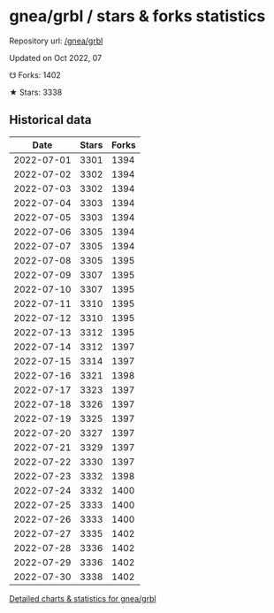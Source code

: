 # gnea/grbl / stars & forks statistics

Repository url: [/gnea/grbl](https://github.com/gnea/grbl)

Updated on Oct 2022, 07

☋ Forks: 1402

★ Stars: 3338

## Historical data
| Date | Stars | Forks |
|------|-------|-------|
| 2022-07-01 | 3301 | 1394 | 
| 2022-07-02 | 3302 | 1394 | 
| 2022-07-03 | 3302 | 1394 | 
| 2022-07-04 | 3303 | 1394 | 
| 2022-07-05 | 3303 | 1394 | 
| 2022-07-06 | 3305 | 1394 | 
| 2022-07-07 | 3305 | 1394 | 
| 2022-07-08 | 3305 | 1395 | 
| 2022-07-09 | 3307 | 1395 | 
| 2022-07-10 | 3307 | 1395 | 
| 2022-07-11 | 3310 | 1395 | 
| 2022-07-12 | 3310 | 1395 | 
| 2022-07-13 | 3312 | 1395 | 
| 2022-07-14 | 3312 | 1397 | 
| 2022-07-15 | 3314 | 1397 | 
| 2022-07-16 | 3321 | 1398 | 
| 2022-07-17 | 3323 | 1397 | 
| 2022-07-18 | 3326 | 1397 | 
| 2022-07-19 | 3325 | 1397 | 
| 2022-07-20 | 3327 | 1397 | 
| 2022-07-21 | 3329 | 1397 | 
| 2022-07-22 | 3330 | 1397 | 
| 2022-07-23 | 3332 | 1398 | 
| 2022-07-24 | 3332 | 1400 | 
| 2022-07-25 | 3333 | 1400 | 
| 2022-07-26 | 3333 | 1400 | 
| 2022-07-27 | 3335 | 1402 | 
| 2022-07-28 | 3336 | 1402 | 
| 2022-07-29 | 3336 | 1402 | 
| 2022-07-30 | 3338 | 1402 | 


[Detailed charts & statistics for gnea/grbl](https://reviewgithub.com/rep/gnea/grbl)
